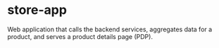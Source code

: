 # store-app
Web application that calls the backend services, aggregates data for a product, and serves a product details page (PDP).